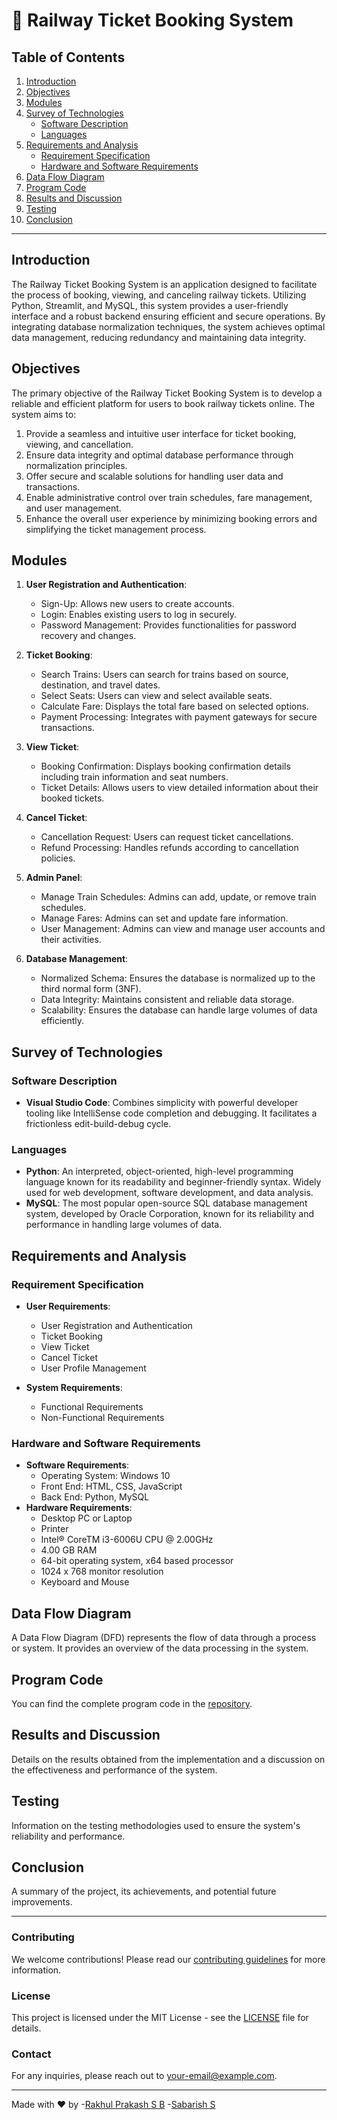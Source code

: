 # 🚆 Railway Ticket Booking System

## Table of Contents
1. [Introduction](#introduction)
2. [Objectives](#objectives)
3. [Modules](#modules)
4. [Survey of Technologies](#survey-of-technologies)
    - [Software Description](#software-description)
    - [Languages](#languages)
5. [Requirements and Analysis](#requirements-and-analysis)
    - [Requirement Specification](#requirement-specification)
    - [Hardware and Software Requirements](#hardware-and-software-requirements)
6. [Data Flow Diagram](#data-flow-diagram)
7. [Program Code](#program-code)
8. [Results and Discussion](#results-and-discussion)
9. [Testing](#testing)
10. [Conclusion](#conclusion)

---

## Introduction
The Railway Ticket Booking System is an application designed to facilitate the process of booking, viewing, and canceling railway tickets. Utilizing Python, Streamlit, and MySQL, this system provides a user-friendly interface and a robust backend ensuring efficient and secure operations. By integrating database normalization techniques, the system achieves optimal data management, reducing redundancy and maintaining data integrity.

## Objectives
The primary objective of the Railway Ticket Booking System is to develop a reliable and efficient platform for users to book railway tickets online. The system aims to:
1. Provide a seamless and intuitive user interface for ticket booking, viewing, and cancellation.
2. Ensure data integrity and optimal database performance through normalization principles.
3. Offer secure and scalable solutions for handling user data and transactions.
4. Enable administrative control over train schedules, fare management, and user management.
5. Enhance the overall user experience by minimizing booking errors and simplifying the ticket management process.

## Modules
1. **User Registration and Authentication**:
    - Sign-Up: Allows new users to create accounts.
    - Login: Enables existing users to log in securely.
    - Password Management: Provides functionalities for password recovery and changes.

2. **Ticket Booking**:
    - Search Trains: Users can search for trains based on source, destination, and travel dates.
    - Select Seats: Users can view and select available seats.
    - Calculate Fare: Displays the total fare based on selected options.
    - Payment Processing: Integrates with payment gateways for secure transactions.

3. **View Ticket**:
    - Booking Confirmation: Displays booking confirmation details including train information and seat numbers.
    - Ticket Details: Allows users to view detailed information about their booked tickets.

4. **Cancel Ticket**:
    - Cancellation Request: Users can request ticket cancellations.
    - Refund Processing: Handles refunds according to cancellation policies.

5. **Admin Panel**:
    - Manage Train Schedules: Admins can add, update, or remove train schedules.
    - Manage Fares: Admins can set and update fare information.
    - User Management: Admins can view and manage user accounts and their activities.

6. **Database Management**:
    - Normalized Schema: Ensures the database is normalized up to the third normal form (3NF).
    - Data Integrity: Maintains consistent and reliable data storage.
    - Scalability: Ensures the database can handle large volumes of data efficiently.

## Survey of Technologies

### Software Description
- **Visual Studio Code**: Combines simplicity with powerful developer tooling like IntelliSense code completion and debugging. It facilitates a frictionless edit-build-debug cycle.

### Languages
- **Python**: An interpreted, object-oriented, high-level programming language known for its readability and beginner-friendly syntax. Widely used for web development, software development, and data analysis.
- **MySQL**: The most popular open-source SQL database management system, developed by Oracle Corporation, known for its reliability and performance in handling large volumes of data.

## Requirements and Analysis

### Requirement Specification
- **User Requirements**:
    - User Registration and Authentication
    - Ticket Booking
    - View Ticket
    - Cancel Ticket
    - User Profile Management

- **System Requirements**:
    - Functional Requirements
    - Non-Functional Requirements

### Hardware and Software Requirements
- **Software Requirements**:
    - Operating System: Windows 10
    - Front End: HTML, CSS, JavaScript
    - Back End: Python, MySQL
- **Hardware Requirements**:
    - Desktop PC or Laptop
    - Printer
    - Intel® CoreTM i3-6006U CPU @ 2.00GHz
    - 4.00 GB RAM
    - 64-bit operating system, x64 based processor
    - 1024 x 768 monitor resolution
    - Keyboard and Mouse

## Data Flow Diagram
A Data Flow Diagram (DFD) represents the flow of data through a process or system. It provides an overview of the data processing in the system.


## Program Code
You can find the complete program code in the [repository](https://github.com/BlackEmpir7199/220701216-CS19443-DBMS-Lab/tree/main/Mini%20Project/Project%20Code).

## Results and Discussion
Details on the results obtained from the implementation and a discussion on the effectiveness and performance of the system.

## Testing
Information on the testing methodologies used to ensure the system's reliability and performance.

## Conclusion
A summary of the project, its achievements, and potential future improvements.

---

### Contributing
We welcome contributions! Please read our [contributing guidelines](CONTRIBUTING.md) for more information.

### License
This project is licensed under the MIT License - see the [LICENSE](LICENSE) file for details.

### Contact
For any inquiries, please reach out to [your-email@example.com](mailto:your-email@example.com).

---

Made with ❤️ by
 -[Rakhul Prakash S B](https://github.com/BlackEmpir7199)
 -[Sabarish S](https://github.com/Sabarish234)
